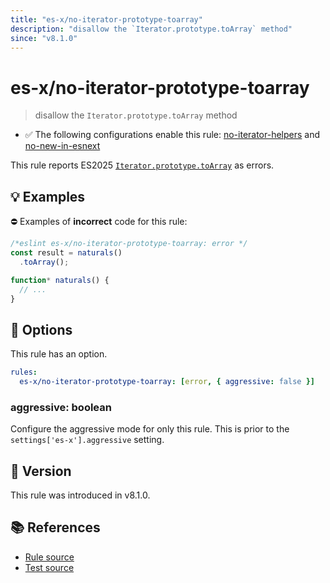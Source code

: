 ```yaml
---
title: "es-x/no-iterator-prototype-toarray"
description: "disallow the `Iterator.prototype.toArray` method"
since: "v8.1.0"
---
```


# es-x/no-iterator-prototype-toarray
> disallow the `Iterator.prototype.toArray` method

- ✅ The following configurations enable this rule: [no-iterator-helpers] and [no-new-in-esnext]

This rule reports ES2025 [`Iterator.prototype.toArray`](https://github.com/tc39/proposal-iterator-helpers) as errors.

## 💡 Examples

⛔ Examples of **incorrect** code for this rule:

<eslint-playground type="bad">

```js
/*eslint es-x/no-iterator-prototype-toarray: error */
const result = naturals()
  .toArray();

function* naturals() {
  // ...
}
```

</eslint-playground>

## 🔧 Options

This rule has an option.

```yaml
rules:
  es-x/no-iterator-prototype-toarray: [error, { aggressive: false }]
```

### aggressive: boolean

Configure the aggressive mode for only this rule.
This is prior to the `settings['es-x'].aggressive` setting.

## 🚀 Version

This rule was introduced in v8.1.0.

## 📚 References

- [Rule source](https://github.com/eslint-community/eslint-plugin-es-x/blob/master/lib/rules/no-iterator-prototype-toarray.js)
- [Test source](https://github.com/eslint-community/eslint-plugin-es-x/blob/master/tests/lib/rules/no-iterator-prototype-toarray.js)

[no-iterator-helpers]: ../configs/index.md#no-iterator-helpers
[no-new-in-esnext]: ../configs/index.md#no-new-in-esnext

